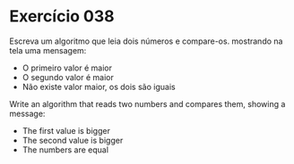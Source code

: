 # Exercício 038
Escreva um algoritmo que leia dois números e compare-os. mostrando na tela uma mensagem:
- O primeiro valor é maior
- O segundo valor é maior
- Não existe valor maior, os dois são iguais

Write an algorithm that reads two numbers and compares them, showing a message:
- The first value is bigger
- The second value is bigger
- The numbers are equal